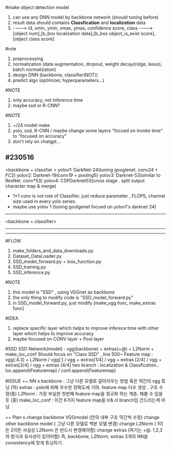 #make object detection model
1. can use any DNN model by backbone network (should tuning before)
2. result data should contains **Classfication**  and **localization** data
3. ----> Id, xmin, ymin, xmax, ymax, confidence score, class
   ----> [object num],[b_box localization data],[b_box object_is_exist score],[object class score]

#role
1. preprocessing
2. normalization (data augmentation, dropout, weight decay(ridge, lasso), batch normalization)
3. design DNN (backbone, classifier(NOT))
4. predict algo (optimizer, hyperparameters...)

#NOTE
1. only accuracy, not inference time
2. maybe ssd or R-CNN? 

#NOTE
1. ~/24 model make 
2. yolo, ssd, R-CNN / maybe change some layers "focued on invoke time" to "focused on accuracy"
3. don't rely on chatgpt...

#230516
-----------------------------------------------
<YOLO> <backbone + classfier >
yolov1: DarkNet-24(tuning googlenet. conv*24 + FC*2)
yolov2: Darknet-19(conv*19 + pooling*5)
yolov3: Darknet-53(similar to ResNet. conv*53)
yolov4: CSPDarknet53(cross stage . split output character map & merge)

+ 1*1 conv is not role of Classifier. just reduce parameter , FLOPS, channel size
  used in every yolo series. 
+ maybe use yolov 1 (tuning goolgenet focued on yolov1's darknet 24)
-----------------------------------------------
<R-CNN> <backbone + classifier>






----------------------------------------------
<SSD> <backbone>


----------------------------------------------
#FLOW
1. make_folders_and_data_downloads.py
2. Dataset_DataLoader.py
3. SSD_model_forward.py + loss_function.py
4. SSD_training.py 
5. SSD_inference.py 

#NOTE
1. this model is "SSD" , using VGGnet as backbone
2. the only thing to modify code is "SSD_model_forward.py" 
3. in SSD_model_forward.py, just modify [make_vgg func, make_extras func]

#IDEA
1. replace specific layer which helps to improve inferece time with other layer 
   which helps to improve accuracy
2. maybe focused on CONV layer + Pool layer


#SSD
SSD Network(model) : vgg(backbone) + extras(+@) + L2Norm + make_loc_conf
Should focus on "Class SSD" , line 500~
Feature map :  vgg[:4.3] + L2Norm / vgg[:] / vgg + extras[1/4] / vgg + extras [2/4] /                                        vgg + extras[3/4] / vgg + extras [4/4]
two branch : localization & Classfication.. loc.append(Featuremap) / conf.append(Featuremap)


#ISSUE
++ NN s
backbone  : 그냥 다른 모델로 갈아끼우는 방법 혹은 약간의 vgg 튜닝 (하)
extras : yolo에 비해 우수한 정확도에 기여. feature map 다수 생성 . 구조 수정(중)
L2Norm : 가장 부실한 첫번째 feature map을 정규화 하는 계층. 해볼 수 있을듯 (중)
make_loc_conf :  이건 6가지 feature map을 lc& cl branch임 건드리는게 아님

++ Plan s
change backbone VGGmodel (안의 내부 구조 약간씩 수정)
change other backbone model ( 그냥 다른 모델로 백본 모델 변경)
change L2Norm ( 1이든 2이든 사실상 L2Norm 은 반드시 변경해야함)
change extras (여기는 +@. 1,2,3의 방식과 유사성이 있어야함)
즉, backbone, L2Norm, extras 3개의 NN을 consistency에 맞게 튜닝하기.

